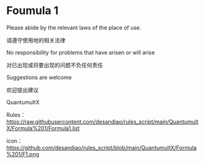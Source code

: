 # Foumula 1

Please abide by the relevant laws of the place of use.

请遵守使用地的相关法律

No responsibility for problems that have arisen or will arise

对已出现或将要出现的问题不负任何责任

Suggestions are welcome

欢迎提出建议

QuantumultX

Rules：https://raw.githubusercontent.com/desandiao/rules_script/main/QuantumultX/Formula%201/Formula1.list

icon：https://github.com/desandiao/rules_script/blob/main/QuantumultX/Formula%201/F1.png

